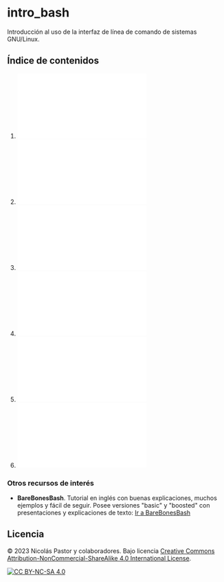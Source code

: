 # intro_bash
Introducción al uso de la interfaz de línea de comando de sistemas GNU/Linux.

## Índice de contenidos
1. ![La terminal, sistema de archivos, rutas relativas y absolutas.](01_laterminal.md)
2. ![Moviéndome por el sistema. Creando, copiando y moviendo archivos.](02_moviendome.md)
3. ![Entradas y salidas: concatenando comandos en "pipes".](03_entradasysalidas.md)
4. ![Variables y bucles "for".](04_variables_bucle_for.md)
5. ![Condicionales y bucles "while".](05_condicionales_ifelse.md)
6. ![Expresiones regulares.](06_regex.md)

### Otros recursos de interés
- **BareBonesBash**. Tutorial en inglés con buenas explicaciones, muchos ejemplos y fácil de seguir. Posee versiones "basic" y "boosted" con presentaciones y explicaciones de texto: [Ir a BareBonesBash](https://barebonesbash.github.io/)




## Licencia
© 2023 Nicolás Pastor y colaboradores. Bajo licencia [Creative Commons Attribution-NonCommercial-ShareAlike 4.0 International License][cc-by-nc-sa].

[![CC BY-NC-SA 4.0][cc-by-nc-sa-image]][cc-by-nc-sa]

[cc-by-nc-sa]: http://creativecommons.org/licenses/by-nc-sa/4.0/
[cc-by-nc-sa-image]: https://licensebuttons.net/l/by-nc-sa/4.0/88x31.png


